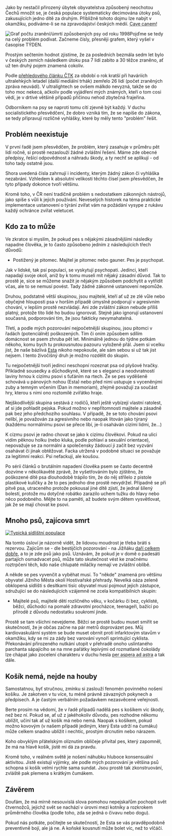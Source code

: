 <!-- dcterms:identifier = riderweblog#164 -->
<!-- dcterms:title = Cave canem! -->
<!-- dcterms:abstract = Chystají se zákeřní zástupci Canis Domesticus vyvraždit republiku? -->
<!-- np9:categoryId = 3 -->
<!-- x4w:category = Vlci -->
<!-- np9:authorId = 1 -->
<!-- np9:authorEmail = michal.valasek@altairis.cz -->
<!-- dcterms:creator = Michal Altair Valášek -->
<!-- dcterms:created = 2004-08-05T02:47:45.5+02:00 -->
<!-- dcterms:dateAccepted = 2004-08-05T02:47:45.5+02:00 -->

Jako by nestačil přirozený úbytek obyvatelstva způsobený neochotou Čechů množit se, je česká populace systematicky decimována útoky psů, zakusujících jedno dítě za druhým. Přibližně tohoto dojmu lze nabýt v okamžiku, podíváme-li se na zpravodajství českých médií. <acronym title="Pozor, pes! (lat.)">Cave canem!</acronym>

![Graf počtu zranění/úmrtí způsobených psy od roku 1998](https://www.cdn.altairis.cz/Blog/graf_psi_zraneni.png "Převzato z časopisu TÝDEN 32/2004")Pojďme se tedy na celý problém podívat. Začneme čísly, přesněji grafem, který vyšel v časopise TÝDEN.

Prostým sečtením hodnot zjistíme, že za posledních bezmála sedm let bylo v českých zemích následkem útoku psa 7 lidí zabito a 30 těžce zraněno, ať už ten druhý pojem znamená cokoliv.

Podle [přehledového článku ČTK](http://www.ceskenoviny.cz/vyhledavani/index_view.php?id=81397) za období o rok kratší při haváriích ultralehkých letadel (další mediální trhák) zemřelo 26 lidí (počet zraněných zpráva neuvádí). V ultralightech se ovšem málkdo nevyzná, takže se do toho moc nekecá, ačkoliv podle vyjádření mých známých, kteří o tom cosi vědí, je v drtivé většině případů přičinou nehod zbytečná frajeřina.

Odborníkem na psy se naproti tomu cítí zjevně být každý. V duchu socialistického přesvědčení, že dobro vzniká tím, že se napíše do zákona, se tedy připravují rozličné vyhlášky, které by měly tento "problém" řešit.

## Problém neexistuje

V první řadě jsem přesvědčen, že problém, který zasahuje v průměru pět lidí ročně, si prostě nezaslouží žádné zvláštní řešení. Máme zde obecné předpisy, řešící odpovědnost a náhradu škody, a ty nechť se aplikují - od toho tady ostatně jsou.

Shora uvedená čísla zahrnují i incidenty, kterým žádný zákon či vyhláška nezabrání. Vzhledem k absolutní velikosti těchto čísel jsem přesvědčen, že tyto případy dokonce tvoří většinu.

Kromě toho, v ČR není tradičně problém s nedostatkem zákonných nástrojů, jako spíše s vůli k jejich používání. Neveselých historek na téma praktické implementace ustanovení o týrání zvířat vám na požádání vysype z rukávu každý ochránce zvířat veletucet.

## Kdo za to může

Ve zkratce si myslím, že pokud pes s nějakými zásadnějšími následky napadne člověka, je to často způsobeno jedním z následujících třech důvodů:

*   Postižený je pitomec. Majitel je pitomec nebo gauner. Pes je psychopat. 

Jak v lidské, tak psí populaci, se vyskytují psychopati. Jedinci, kteří napadají svoje okolí, aniž by k tomu museli mít nějaký zásadní důvod. Tak to prostě je, sice se můžeme snažit je nějakým způsobem podchytit a vytřídit včas, ale to se nemusí povést. Tady žádné zákonné ustanovení nepomůže.

Druhou, podstatně větší skupinou, jsou majitelé, kteří ať už ze zlé vůle nebo obyčejné hlouposti psa v horším případě úmyslně podporují v agresivním chování, v lepším prostě nezvládají. Ani zde zvláštní zákon nebude příliš platný, protože tito lidé ho budou ignorovat. Stejně jako ignorují ustanovení současná, podporováni tím, že jsou fakticky nevymahatelná.

Třetí, a podle mých pozorování nejpočetnější skupinou, jsou pitomci v řadách (potenciálně) poškozených. Tím či oním způsobem sdílím domácnost se psem zhruba pět let. Minimálně jednou do týdne potkám někoho, komu bych tu prokousnutou pazouru vyloženě přál. Jsem si vcelku jist, že naše bázlivá [Esta](http://www.vlcak.cz/) nikoho nepokouše, ale sám sebou si už tak jist nejsem. I tento živočišný druh je možno rozdělit do skupin.

Tu nejpočetnější tvoří jedinci neschopní rozeznat psa od plyšové hračky. Příkladně sousedky a důchodkyně, které se s elegancí a neodvratností laviny hrnou k cizímu psovi s ťuťáním na rtech. Že se pes vyděšeně schovává u pánových nohou (Esta) nebo před nimi ustupuje s vyceněnými zuby a temným vrčením (Dan in memoriam), zřejmě považují za součást hry, kterou s nimi ono roztomilé zviřátko hraje.

Nejškodlivější skupina sestává z rodičů, kteří ještě vybízejí vlastní ratolest, ať si jde pohladit pejska. Pokud možno v nepřítomnosti majitele a zásadně pak bez jeho předchozího souhlasu. V případě, že se toto chování psovi nelíbí, je považován za agresivního nebo naopak litován jako týraný (každému normálnímu psovi se přece líbí, je-li osaháván cizími lidmi, že...)

K cízmu psovi je radno chovat se jako k cizímu člověkovi. Pokud na ulici vidím pěknou holku (nebo kluka, podle pohlaví a sexuální orientace), nepovažuje se za normální a společensky žádoucí ji začít bez vyzvání osahávat či jinak obtěžovat. Facka utržená v podobné situaci se považuje za legitimní reakci. Psi nefackují, ale koušou.

Po sérii článků o brutálním napadení člověka psem se často decentně dozvíme v několikavěté zprávě, že vyšetřováním bylo zjištěno, že poškozené dítě psa dlouhodobě trápilo tím, že do něj střílelo z pistole plastikové kuličky a že to pes jednoho dne prostě nevydržel. Případně se při pitvě psa, utraceného protože pokousal jiné dítě zjistí, že jednal šílený bolestí, protože mu dotyčné robátko zarazilo uchem tužku do hlavy nebo něco podobného. Mějte to na paměti, až budete svým dětem vysvětlovat, jak že se mají chovat ke psovi.

## Mnoho psů, zajícova smrt

[![Typická sídlištní populace](http://gallery.rider.cz/esta/20040327_venceni_s_mujpes.cz/20040327-161536-0000.jpg?w=231&h=300)](http://gallery.rider.cz/esta/20040327_venceni_s_mujpes.cz/20040327-161536-0000.jpg.xhtml) 

Na tomto úsloví je názorně vidět, že lidovou moudrost je třeba bráti s rezervou. Zajícům se - dle bestijčích pozorování - na Jižňáku [daří celkem dobře](http://weblog.bestijka.cz/ShowRecord.aspx?day=20030608), a to je zde psů jako psů. Uznávám, že pokud je v domě o padesáti partajích osmadvacet psů, může tato skutečnost vést ke značnému roztrpčení těch, kdo naše chlupaté miláčky nemají ve zvláštní oblibě.

A někde se pes vyvenčit a vyběhat musí. To "někde" znamená pro většinu obyvatel Jižního Města okolí Hostivařské přehrady. Nevelká oáza zeleně obklopená sídlišti s desítkami tisíc obyvatel musí pojmout jejich zástupce, sdružující se do následujících vzájemně ne zcela kompatibilních skupin:

*   Majitelé psů, majitelé dětí rozličného věku, v kočárku či bez, cyklisté, běžci, důchodci na pomalé zdravotní procházce, teenageři, bažící po přírodě z důvodu nedostatku soukromí jinde. 

Prostě se tam všichni nevejdeme. Běžci se prostě budou muset smířit se skutečností, že je občas začne na pár metrů doprovázet pes. Můj kardiovaskulární systém se bude muset obrnit proti infarktovým stavům v okamžiku, kdy se mi za zády bez varování vynoří sprintující cyklista. Překonávání přirozeného nutkání utopit v přehradě onoho uslintaného parchanta sápajícího se na mne pařátky lepivými od rozmatlané čokolády lze chápat jako zocelení charakteru v duchu hesla <acronym title="Utrpením ke hvězdám (lat.)">per aspera ad astra</acronym> a tak dále.

## Košík nemá, nejde na houby

Samostatnou, byť stručnou, zmínku si zaslouží fenomén povinného nošení košíku. Je zakotven v tu více, tu méně právně závazných pokynech a předpisech. A je častým verbálním požadavkem nezasvěcené veřejnosti.

Berte prosím na vědomí, že v řadě případů nadělá pes s košíkem víc škody, než bez ní. Pokud se, ať už z jakéhokoliv důvodu, pes rozhodne někomu ublížit, učiní tak ať už košík má nebo nemá. Naopak s košíkem, pokud možno kovovým (v našem případě jediným, který Esta udrží na čumáku) může celkem snadno ublížit i nechtíc, prostým drcnutím nebo nárazem.

Koho obvyklým přátelským olíznutím obličeje přivítal pes, který zapomněl, že má na hlavě košík, jistě mi dá za pravdu.

Kromě toho, v reálném světě je nošení náhubku hluboce konsensuální aktivitou. Jistě existují výjimky, ale podle mých pozorování je většina psů schopna si košík velmi rychle sama sundat. Jsou prostě tak zkonstruování, zvláště pak plemena s krátkým čumákem.

## Závěrem

Doufám, že má mírně nesouvislá slova pomohou nepejskařům pochopit svět čtvernožců, jejichž svět se nachází v úrovni mezi kotníky a rozkrokem průměrného člověka (podle toho, zda se jedná o čivavu nebo dogu).

Pokud nás potkáte, počítejte se skutečností, že Esta se vás pravděpodobně preventivně bojí, ale já ne. A koňské kousnutí může bolet víc, než to vlčáčí.